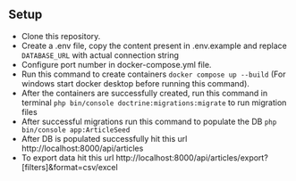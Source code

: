 ## Setup

- Clone this repository.
- Create a .env file, copy the content present in .env.example and replace ```DATABASE_URL``` with actual connection string
- Configure port number in docker-compose.yml file.
- Run this command to create containers ```docker compose up --build``` (For windows start docker desktop before running this command).
- After the containers are successfully created, run this command in terminal  ```php bin/console doctrine:migrations:migrate``` to run migration files
- After successful migrations run this command to populate the DB ```php bin/console app:ArticleSeed```
- After DB is populated successfully hit this url http://localhost:8000/api/articles
- To export data hit this url http://localhost:8000/api/articles/export?[filters]&format=csv/excel
